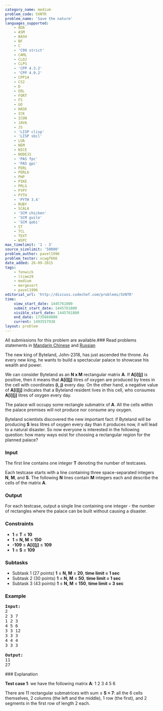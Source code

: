 ```yaml
---
category_name: medium
problem_code: SVNTR
problem_name: 'Save the nature'
languages_supported:
    - ADA
    - ASM
    - BASH
    - BF
    - C
    - 'C99 strict'
    - CAML
    - CLOJ
    - CLPS
    - 'CPP 4.3.2'
    - 'CPP 4.9.2'
    - CPP14
    - CS2
    - D
    - ERL
    - FORT
    - FS
    - GO
    - HASK
    - ICK
    - ICON
    - JAVA
    - JS
    - 'LISP clisp'
    - 'LISP sbcl'
    - LUA
    - NEM
    - NICE
    - NODEJS
    - 'PAS fpc'
    - 'PAS gpc'
    - PERL
    - PERL6
    - PHP
    - PIKE
    - PRLG
    - PYPY
    - PYTH
    - 'PYTH 3.4'
    - RUBY
    - SCALA
    - 'SCM chicken'
    - 'SCM guile'
    - 'SCM qobi'
    - ST
    - TCL
    - TEXT
    - WSPC
max_timelimit: '1 - 3'
source_sizelimit: '50000'
problem_author: pavel1996
problem_tester: xcwgf666
date_added: 26-09-2015
tags:
    - fenwick
    - ltime29
    - medium
    - mergesort
    - pavel1996
editorial_url: 'http://discuss.codechef.com/problems/SVNTR'
time:
    view_start_date: 1445761800
    submit_start_date: 1445761800
    visible_start_date: 1445761800
    end_date: 1735669800
    current: 1493557938
layout: problem
---
```

All submissions for this problem are available.###  Read problems statements in [Mandarin Chinese](http://www.codechef.com/download/translated/LTIME29/mandarin/SVNTR.pdf) and [Russian](http://www.codechef.com/download/translated/LTIME29/russian/SVNTR.pdf)

The new king of Byteland, John-2318, has just ascended the throne. As every new king, he wants to build a spectacular palace to showcase his wealth and power.

We can consider Byteland as an **N x M** rectangular matrix **A**. If **A\[i\]\[j\]** is positive, then it means that **A\[i\]\[j\]** litres of oxygen are produced by trees in the cell with coordinates **(i, j)** every day. On the other hand, a negative value of **A\[i\]\[j\]** indicates that a Byteland resident lives in this cell, who consumes **A\[i\]\[j\]** litres of oxygen every day.

The palace will occupy some rectangle submatrix of **A**. All the cells within the palace premises will not produce nor consume any oxygen.

Byteland scientists discovered the new important fact: if Byteland will be producing **S** less litres of oxygen every day than it produces now, it will lead to a natural disaster. So now everyone is interested in the following question: how many ways exist for choosing a rectangular region for the planned palace?

### Input

The first line contains one integer **T** denoting the number of testcases.

Each testcase starts with a line containing three space-separated integers **N**, **M**, and **S**. The following **N** lines contain **M** integers each and describe the cells of the matrix **A**.

### Output

For each testcase, output a single line containing one integer - the number of rectangles where the palace can be built without causing a disaster.

### Constraints

- **1** ≤ **T** ≤ **10**
- **1** ≤ **N, M** ≤ **150**
- **-109** ≤ **A\[i\]\[j\]** ≤ **109**
- **1** ≤ **S** ≤ **109**

### Subtasks

- Subtask 1 (27 points) **1** ≤ **N, M** ≤ **20**, **time limit = 1 sec**
- Subtask 2 (30 points) **1** ≤ **N, M** ≤ **50**, **time limit = 1 sec**
- Subtask 3 (43 points) **1** ≤ **N, M** ≤ **150**, **time limit = 3 sec**

### Example

<pre><b>Input:</b>
<tt>2
2 3 7
1 2 3
4 5 6
3 3 12
3 3 3
4 4 4
3 3 3</tt>

<b>Output:</b>
<tt>11
27</tt>
</pre>### Explanation

**Test case 1**: we have the following matrix **A**:
1 2 3
4 5 6

There are 11 rectangular submatrices with sum ≤ **S = 7**: all the 6 cells themselves, 2 columns (the left and the middle), 1 row (the first), and 2 segments in the first row of length 2 each.
